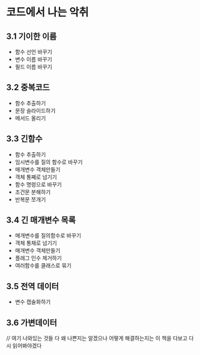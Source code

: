 # 코드에서 나는 악취

## 3.1 기이한 이름
- 함수 선언 바꾸기 
- 변수 이름 바꾸기
- 필드 이름 바꾸기


## 3.2 중복코드 
- 함수 추출하기 
- 문장 슬라이드하기 
- 메서드 올리기

## 3.3 긴함수
- 함수 추출하기
- 임시변수를 질의 함수로 바꾸기
- 매개변수 객체만들기
- 객체 통째로 넘기기
- 함수 명령으로 바꾸기
- 조건문 분해하기
- 반복문 쪼개기

## 3.4 긴 매개변수 목록
- 매개변수를 질의함수로 바꾸기
- 객체 통채로 넘기기
- 매개변수 객체만들기
- 플래그 인수 제거하기
- 여러함수를 클래스로 묶기

## 3.5 전역 데이터 
- 변수 캡술화하기


## 3.6 가변데이터


// 여기 나와있는 것들 다 왜 나쁜지는 알겠으나 어떻게 해결하는지는 이 책을 다보고 다시 읽어봐야겠다